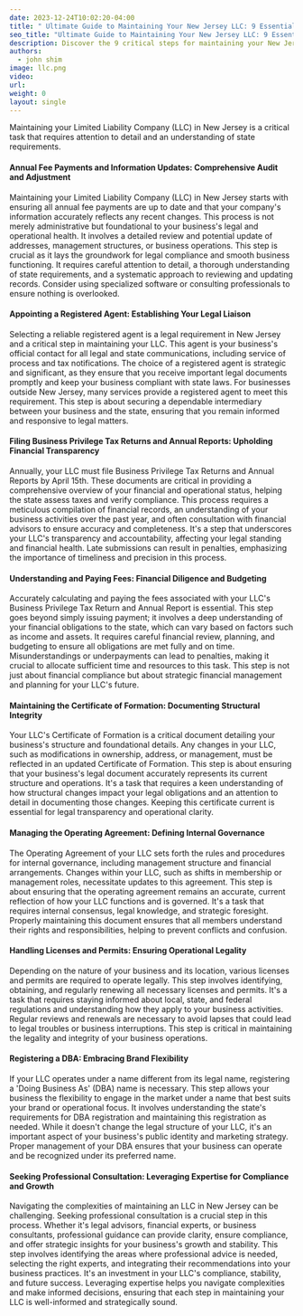 ```yaml
---
date: 2023-12-24T10:02:20-04:00
title: " Ultimate Guide to Maintaining Your New Jersey LLC: 9 Essential Steps for Compliance and Growth "
seo_title: "Ultimate Guide to Maintaining Your New Jersey LLC: 9 Essential Steps for Compliance and Growth"
description: Discover the 9 critical steps for maintaining your New Jersey LLC's legal standing and fostering growth. Our comprehensive guide covers everything from annual updates and appointing a registered agent to managing financial obligations and leveraging expert advice. Stay compliant, avoid penalties, and ensure your LLC thrives in the New Jersey business environment with our in-depth, step-by-step approach.
authors:
  - john shim
image: llc.png
video:
url: 
weight: 0
layout: single
---
```


Maintaining your Limited Liability Company (LLC) in New Jersey is a critical task that requires attention to detail and an understanding of state requirements.

#### Annual Fee Payments and Information Updates: Comprehensive Audit and Adjustment

Maintaining your Limited Liability Company (LLC) in New Jersey starts with ensuring all annual fee payments are up to date and that your company's information accurately reflects any recent changes. This process is not merely administrative but foundational to your business's legal and operational health. It involves a detailed review and potential update of addresses, management structures, or business operations. This step is crucial as it lays the groundwork for legal compliance and smooth business functioning. It requires careful attention to detail, a thorough understanding of state requirements, and a systematic approach to reviewing and updating records. Consider using specialized software or consulting professionals to ensure nothing is overlooked.

#### Appointing a Registered Agent: Establishing Your Legal Liaison

Selecting a reliable registered agent is a legal requirement in New Jersey and a critical step in maintaining your LLC. This agent is your business's official contact for all legal and state communications, including service of process and tax notifications. The choice of a registered agent is strategic and significant, as they ensure that you receive important legal documents promptly and keep your business compliant with state laws. For businesses outside New Jersey, many services provide a registered agent to meet this requirement. This step is about securing a dependable intermediary between your business and the state, ensuring that you remain informed and responsive to legal matters.

#### Filing Business Privilege Tax Returns and Annual Reports: Upholding Financial Transparency

Annually, your LLC must file Business Privilege Tax Returns and Annual Reports by April 15th. These documents are critical in providing a comprehensive overview of your financial and operational status, helping the state assess taxes and verify compliance. This process requires a meticulous compilation of financial records, an understanding of your business activities over the past year, and often consultation with financial advisors to ensure accuracy and completeness. It's a step that underscores your LLC's transparency and accountability, affecting your legal standing and financial health. Late submissions can result in penalties, emphasizing the importance of timeliness and precision in this process.

#### Understanding and Paying Fees: Financial Diligence and Budgeting

Accurately calculating and paying the fees associated with your LLC's Business Privilege Tax Return and Annual Report is essential. This step goes beyond simply issuing payment; it involves a deep understanding of your financial obligations to the state, which can vary based on factors such as income and assets. It requires careful financial review, planning, and budgeting to ensure all obligations are met fully and on time. Misunderstandings or underpayments can lead to penalties, making it crucial to allocate sufficient time and resources to this task. This step is not just about financial compliance but about strategic financial management and planning for your LLC's future.

#### Maintaining the Certificate of Formation: Documenting Structural Integrity

Your LLC's Certificate of Formation is a critical document detailing your business's structure and foundational details. Any changes in your LLC, such as modifications in ownership, address, or management, must be reflected in an updated Certificate of Formation. This step is about ensuring that your business's legal document accurately represents its current structure and operations. It's a task that requires a keen understanding of how structural changes impact your legal obligations and an attention to detail in documenting those changes. Keeping this certificate current is essential for legal transparency and operational clarity.

#### Managing the Operating Agreement: Defining Internal Governance

The Operating Agreement of your LLC sets forth the rules and procedures for internal governance, including management structure and financial arrangements. Changes within your LLC, such as shifts in membership or management roles, necessitate updates to this agreement. This step is about ensuring that the operating agreement remains an accurate, current reflection of how your LLC functions and is governed. It's a task that requires internal consensus, legal knowledge, and strategic foresight. Properly maintaining this document ensures that all members understand their rights and responsibilities, helping to prevent conflicts and confusion.

#### Handling Licenses and Permits: Ensuring Operational Legality

Depending on the nature of your business and its location, various licenses and permits are required to operate legally. This step involves identifying, obtaining, and regularly renewing all necessary licenses and permits. It's a task that requires staying informed about local, state, and federal regulations and understanding how they apply to your business activities. Regular reviews and renewals are necessary to avoid lapses that could lead to legal troubles or business interruptions. This step is critical in maintaining the legality and integrity of your business operations.

#### Registering a DBA: Embracing Brand Flexibility

If your LLC operates under a name different from its legal name, registering a 'Doing Business As' (DBA) name is necessary. This step allows your business the flexibility to engage in the market under a name that best suits your brand or operational focus. It involves understanding the state's requirements for DBA registration and maintaining this registration as needed. While it doesn't change the legal structure of your LLC, it's an important aspect of your business's public identity and marketing strategy. Proper management of your DBA ensures that your business can operate and be recognized under its preferred name.

####  Seeking Professional Consultation: Leveraging Expertise for Compliance and Growth

Navigating the complexities of maintaining an LLC in New Jersey can be challenging. Seeking professional consultation is a crucial step in this process. Whether it's legal advisors, financial experts, or business consultants, professional guidance can provide clarity, ensure compliance, and offer strategic insights for your business's growth and stability. This step involves identifying the areas where professional advice is needed, selecting the right experts, and integrating their recommendations into your business practices. It's an investment in your LLC's compliance, stability, and future success. Leveraging expertise helps you navigate complexities and make informed decisions, ensuring that each step in maintaining your LLC is well-informed and strategically sound.